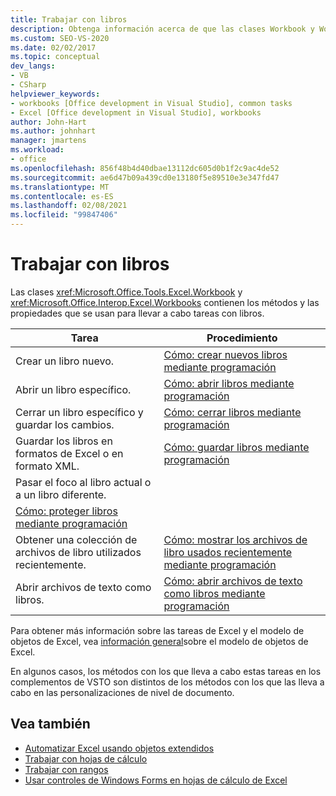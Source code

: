 ```yaml
---
title: Trabajar con libros
description: Obtenga información acerca de que las clases Workbook y Workbooks contienen los métodos y las propiedades que se usan para realizar tareas con libros.
ms.custom: SEO-VS-2020
ms.date: 02/02/2017
ms.topic: conceptual
dev_langs:
- VB
- CSharp
helpviewer_keywords:
- workbooks [Office development in Visual Studio], common tasks
- Excel [Office development in Visual Studio], workbooks
author: John-Hart
ms.author: johnhart
manager: jmartens
ms.workload:
- office
ms.openlocfilehash: 856f48b4d40dbae13112dc605d0b1f2c9ac4de52
ms.sourcegitcommit: ae6d47b09a439cd0e13180f5e89510e3e347fd47
ms.translationtype: MT
ms.contentlocale: es-ES
ms.lasthandoff: 02/08/2021
ms.locfileid: "99847406"
---
```

# <a name="work-with-workbooks"></a>Trabajar con libros
  Las clases <xref:Microsoft.Office.Tools.Excel.Workbook> y <xref:Microsoft.Office.Interop.Excel.Workbooks> contienen los métodos y las propiedades que se usan para llevar a cabo tareas con libros.

|Tarea|Procedimiento|
|----------|---------------|
|Crear un libro nuevo.|[Cómo: crear nuevos libros mediante programación](../vsto/how-to-programmatically-create-new-workbooks.md)|
|Abrir un libro específico.|[Cómo: abrir libros mediante programación](../vsto/how-to-programmatically-open-workbooks.md)|
|Cerrar un libro específico y guardar los cambios.|[Cómo: cerrar libros mediante programación](../vsto/how-to-programmatically-close-workbooks.md)|
|Guardar los libros en formatos de Excel o en formato XML.|[Cómo: guardar libros mediante programación](../vsto/how-to-programmatically-save-workbooks.md)|
|Pasar el foco al libro actual o a un libro diferente.|
|[Cómo: proteger libros mediante programación](../vsto/how-to-programmatically-protect-workbooks.md)|
|Obtener una colección de archivos de libro utilizados recientemente.|[Cómo: mostrar los archivos de libro usados recientemente mediante programación](../vsto/how-to-programmatically-list-recently-used-workbook-files.md)|
|Abrir archivos de texto como libros.|[Cómo: abrir archivos de texto como libros mediante programación](../vsto/how-to-programmatically-open-text-files-as-workbooks.md)|

 Para obtener más información sobre las tareas de Excel y el modelo de objetos de Excel, vea [información general](../vsto/excel-object-model-overview.md)sobre el modelo de objetos de Excel.

 En algunos casos, los métodos con los que lleva a cabo estas tareas en los complementos de VSTO son distintos de los métodos con los que las lleva a cabo en las personalizaciones de nivel de documento.

## <a name="see-also"></a>Vea también
- [Automatizar Excel usando objetos extendidos](../vsto/automating-excel-by-using-extended-objects.md)
- [Trabajar con hojas de cálculo](../vsto/working-with-worksheets.md)
- [Trabajar con rangos](../vsto/working-with-ranges.md)
- [Usar controles de Windows Forms en hojas de cálculo de Excel](../vsto/using-windows-forms-controls-on-excel-worksheets.md)
